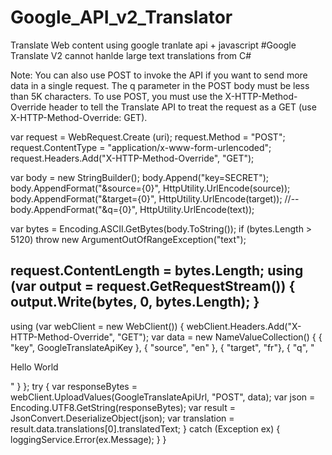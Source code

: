 # Google_API_v2_Translator
Translate Web content using google tranlate api + javascript
#Google Translate V2 cannot hanlde large text translations from C#

Note: You can also use POST to invoke the API if you want to send more data in a single request. The q parameter in the POST body must be less than 5K characters. To use POST, 
you must use the X-HTTP-Method-Override header to tell the Translate API to treat the request as a GET (use X-HTTP-Method-Override: GET).


var request = WebRequest.Create (uri);
request.Method = "POST";
request.ContentType = "application/x-www-form-urlencoded";
request.Headers.Add("X-HTTP-Method-Override", "GET");

var body = new StringBuilder();
body.Append("key=SECRET");
body.AppendFormat("&source={0}", HttpUtility.UrlEncode(source));
body.AppendFormat("&target={0}", HttpUtility.UrlEncode(target));
 //--
body.AppendFormat("&q={0}", HttpUtility.UrlEncode(text));

var bytes = Encoding.ASCII.GetBytes(body.ToString());
if (bytes.Length > 5120) throw new ArgumentOutOfRangeException("text");

request.ContentLength = bytes.Length;
using (var output = request.GetRequestStream())
{
    output.Write(bytes, 0, bytes.Length);
}
-----------------------------------------------------------------------
using (var webClient = new WebClient())
{
    webClient.Headers.Add("X-HTTP-Method-Override", "GET");
    var data = new NameValueCollection() 
    { 
        { "key", GoogleTranslateApiKey }, 
        { "source", "en" }, 
        { "target", "fr"}, 
        { "q", "<p>Hello World</p>" } 
    };
    try
    {
        var responseBytes = webClient.UploadValues(GoogleTranslateApiUrl, "POST", data);
        var json = Encoding.UTF8.GetString(responseBytes);
        var result = JsonConvert.DeserializeObject<dynamic>(json);
        var translation = result.data.translations[0].translatedText;
    }
    catch (Exception ex)
    {
        loggingService.Error(ex.Message);
    }
} 
